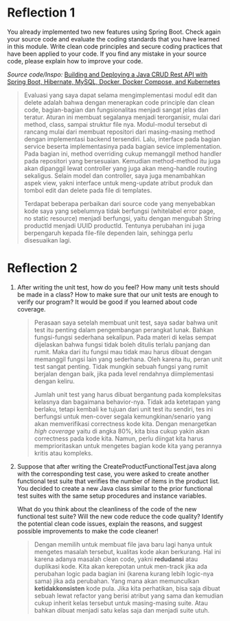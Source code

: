 # Reflection 1

You already implemented two new features using Spring Boot. Check again your source code 
and evaluate the coding standards that you have learned in this module. Write clean code 
principles and secure coding practices that have been applied to your code.  If you find 
any mistake in your source code, please explain how to improve your code.

*Source code/Inspo:* [Building and Deploying a Java CRUD Rest API with Spring Boot, Hibernate, MySQL, Docker, Docker Compose, and Kubernetes](https://medium.com/@midejoseph24/building-and-deploying-a-java-crud-rest-api-with-spring-boot-hibernate-mysql-docker-docker-5b7d1847345b)

> Evaluasi yang saya dapat selama mengimplementasi modul edit dan delete adalah bahwa dengan
menerapkan code principle dan clean code, bagian-bagian dan fungsionalitas menjadi sangat
jelas dan teratur. Aturan ini membuat segalanya menjadi terorganisir, mulai dari method,
class, sampai struktur file nya. Modul-modul tersebut di rancang mulai dari membuat 
repositori dari masing-masing method dengan implementasi backend tersendiri. Lalu, interface
pada bagian service beserta implementasinya pada bagian sevice implementation. Pada bagian ini,
method overriding cukup memanggil method handler pada repositori yang bersesuaian. Kemudian
method-method itu juga akan dipanggil lewat controller yang juga akan meng-handle routing
sekaligus. Selain model dan controller, saya juga menambahkan aspek view, yakni interface
untuk meng-update atribut produk dan tombol edit dan delete pada file di templates. 
> 
> Terdapat beberapa perbaikan dari source code yang menyebabkan kode saya yang sebelumnya tidak
berfungsi (whitelabel error page, no static resource) menjadi berfungsi, yaitu dengan mengubah 
String productId menjadi UUID productId. Tentunya perubahan ini juga berpengaruh kepada file-file 
dependen lain, sehingga perlu disesuaikan lagi.

# Reflection 2

1. After writing the unit test, how do you feel? How many unit tests should be made in a class? How to make sure that our unit tests are enough to verify our program? It would be good if you learned about code coverage.  
   > Perasaan saya setelah membuat unit test, saya sadar bahwa unit test itu penting dalam 
   > pengembangan perangkat lunak. Bahkan fungsi-fungsi sederhana sekalipun. Pada materi di kelas
   > sempat dijelaskan bahwa fungsi tidak boleh ditulis terlalu panjang dan rumit. Maka dari itu
   > fungsi mau tidak mau harus dibuat dengan memanggil fungsi lain yang sederhana. Oleh karena itu,
   > peran unit test sangat penting. Tidak mungkin sebuah fungsi yang rumit berjalan dengan baik,
   > jika pada level rendahnya diimplementasi dengan keliru. 
   >
   > Jumlah unit test yang harus dibuat bergantung pada kompleksitas kelasnya dan bagaimana behavior-nya.
   > Tidak ada ketetapan yang berlaku, tetapi kembali ke tujuan dari unit test itu sendiri, tes ini
   > berfungsi untuk men-cover segala kemungkinan/senario yang akan memverifikasi correctness kode kita.
   > Dengan menargetkan *high coverage* yaitu di angka 80%, kita bisa cukup yakin akan correctness pada
   > kode kita. Namun, perlu diingat kita harus memprioritaskan untuk mengetes bagian kode kita yang 
   > perannya kritis atau kompleks.

2. Suppose that after writing the CreateProductFunctionalTest.java along with the corresponding test case, you were asked to create another functional test suite that verifies the number of items in the product list. You decided to create a new Java class similar to the prior functional test suites with the same setup procedures and instance variables.

   What do you think about the cleanliness of the code of the new functional test suite? Will the new code reduce the code quality? Identify the potential clean code issues, explain the reasons, and suggest possible improvements to make the code cleaner!

   > Dengan memilih untuk membuat file java baru lagi hanya untuk mengetes masalah tersebut, kualitas 
   > kode akan berkurang. Hal ini karena adanya masalah clean code, yakni **redudansi** atau duplikasi kode. 
   > Kita akan kerepotan untuk men-track jika ada perubahan logic pada bagian ini (karena kurang lebih logic-nya 
   > sama) jika ada perubahan. Yang mana akan memunculkan **ketidakkonsisten** kode pula. Jika kita perhatikan, bisa 
   > saja dibuat sebuah lewat refactor yang berisi atribut yang sama dan kemudian cukup inherit kelas tersebut
   > untuk masing-masing suite. Atau bahkan dibuat menjadi satu kelas saja dan menjadi suite utuh.

